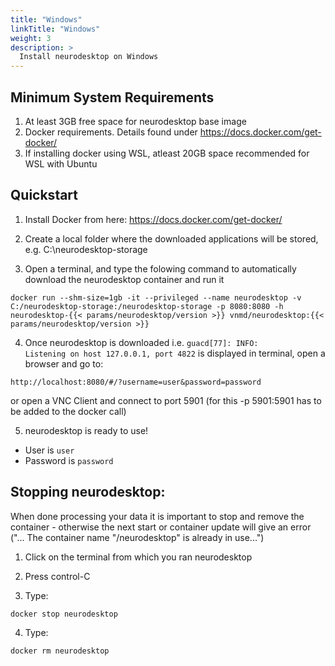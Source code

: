 ```yaml
---
title: "Windows"
linkTitle: "Windows"
weight: 3
description: >
  Install neurodesktop on Windows
---
```


## Minimum System Requirements
1. At least 3GB free space for neurodesktop base image
2. Docker requirements. Details found under https://docs.docker.com/get-docker/
3. If installing docker using WSL, atleast 20GB space recommended for WSL with Ubuntu

## Quickstart
1. Install Docker from here: https://docs.docker.com/get-docker/

2. Create a local folder where the downloaded applications will be stored, e.g. C:\neurodesktop-storage

3. Open a terminal, and type the folowing command to automatically download the neurodesktop container and run it

```
docker run --shm-size=1gb -it --privileged --name neurodesktop -v C:/neurodesktop-storage:/neurodesktop-storage -p 8080:8080 -h neurodesktop-{{< params/neurodesktop/version >}} vnmd/neurodesktop:{{< params/neurodesktop/version >}}
```
<!-- neurodesktop version found in neurodesk.github.io/data/neurodesktop.toml -->
4. Once neurodesktop is downloaded i.e. `guacd[77]: INFO:        Listening on host 127.0.0.1, port 4822` is displayed in terminal, open a browser and go to:
```
http://localhost:8080/#/?username=user&password=password
```
or open a VNC Client and connect to port 5901 (for this -p 5901:5901 has to be added to the docker call)

5. neurodesktop is ready to use!
- User is `user`
- Password is `password`

## Stopping neurodesktop:
When done processing your data it is important to stop and remove the container - otherwise the next start or container update will give an error ("... The container name "/neurodesktop" is already in use...")
1. Click on the terminal from which you ran neurodesktop

2. Press control-C

3. Type:
```
docker stop neurodesktop
```
4. Type:
```
docker rm neurodesktop
```
